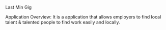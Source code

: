 Last Min Gig

Application Overview:
It is a application that allows employers to find local talent & talented people to find work easily and locally.

